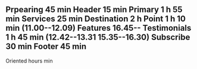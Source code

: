 Prpearing      45 min
Header         15 min
Primary        1 h 55 min
Services       25 min
Destination    2 h
Point          1 h 10 min (11.00--12.09)
Features       16.45--
Testimonials   1 h 45 min (12.42--13.31 15.35--16.30)
Subscribe      30 min
Footer         45 min
------------------------
Oriented  hours  min